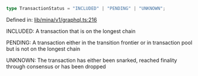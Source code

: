 ```ts
type TransactionStatus = "INCLUDED" | "PENDING" | "UNKNOWN";
```

Defined in: [lib/mina/v1/graphql.ts:216](https://github.com/o1-labs/o1js/blob/89b7d1522af805d6d4c45a96d7a9cbc29a457aec/src/lib/mina/v1/graphql.ts#L216)

INCLUDED: A transaction that is on the longest chain

PENDING: A transaction either in the transition frontier or in transaction pool but is not on the longest chain

UNKNOWN: The transaction has either been snarked, reached finality through consensus or has been dropped
